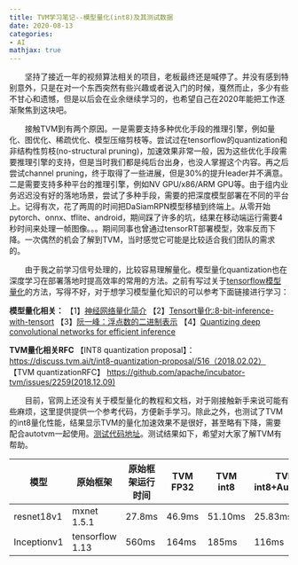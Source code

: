 ```yaml
---
title: TVM学习笔记--模型量化(int8)及其测试数据
date: 2020-08-13
categories:
- AI
mathjax: true
---
```


　　坚持了接近一年的视频算法相关的项目，老板最终还是喊停了。并没有感到特别意外，只是在对一个东西突然有些兴趣或者说入门的时候，戛然而止，多少有些不甘心和遗憾，但是以后会在业余继续学习的，也希望自己在2020年能把工作逐渐聚焦到这块吧。

　　接触TVM到有两个原因。一是需要支持多种优化手段的推理引擎，例如量化、图优化、稀疏优化、模型压缩剪枝等。尝试过在tensorflow的quantization和非结构性剪枝(no-structural pruning)，加速效果非常一般，因为这些优化手段需要推理引擎的支持，但是当时我们都是纯后台出身，也没人掌握这个内容。再之后尝试channel pruning，终于取得了一些进展，但是30%的提升leader并不满意。二是需要支持多种平台的推理引擎，例如NV GPU/x86/ARM GPU等。由于组内业务迟迟没有好的落地场景，尝试了多种手段，需要的把深度模型部署在不同的平台上。记得有次，花了两周的时间把DaSiamRPN模型移植到终端上。从零开始pytorch、onnx、tflite、android，期间踩了许多的坑，结果在移动端运行需要4秒时间来处理一帧图像。。。期间同事也曾通过tensorRT部署模型，效率反而下降。一次偶然的机会了解到TVM，当时感觉它可能是比较适合我们团队的需求的。


　　由于我之前学习信号处理的，比较容易理解量化。模型量化quantization也在深度学习在部署落地时提高效率的常用的方法。之前有写过关于[tensorflow模型量化](https://zhuanlan.zhihu.com/p/86440423)的方法，写得不好，对于想学习模型量化知识的可以参考下面链接进行学习：

**模型量化相关：**
【1】[神经网络量化简介](https://jackwish.net/2019/neural-network-quantization-introduction-chn.html)
【2】[Tensort量化:8-bit-inference-with-tensort](http://on-demand.gputechconf.com/gtc/2017/presentation/s7310-8-bit-inference-with-tensorrt.pdf)
【3】[阮一峰：浮点数的二进制表示](http://www.ruanyifeng.com/blog/2010/06/ieee_floating-point_representation.html)
【4】[Quantizing deep convolutional networks for efficient inference](https://arxiv.org/pdf/1806.08342.pdf)

**TVM量化相关RFC**
【INT8 quantization proposal】：https://discuss.tvm.ai/t/int8-quantization-proposal/516（2018.02.02）
【TVM quantizationRFC】 https://github.com/apache/incubator-tvm/issues/2259(2018.12.09)

	
　　目前，官网上还没有关于模型量化的教程和文档，对于刚接触新手来说可能有些麻烦，这里提供提供一个参考代码，方便新手学习。除此之外，也测试了TVM的int8量化性能，结果显示TVM的量化加速效果不是很好，甚至略有下降，需要配合autotvm一起使用。[测试代码地址](https://github.com/wxquare/programming/tree/master/blog/TVM_quantization)。测试结果如下，希望对大家了解TVM有帮助。


| 模型 | 原始框架 | 原始框架运行时间 | TVM FP32 | TVM int8 | TVM int8+AutoTVM |
| ------ | ------ | ------ | ------ | ------ | ------ |
|resnet18v1| mxnet 1.5.1|	27.8ms | 46.9ms| 51.10ms | 25.83ms |
|Inceptionv1| tensorflow 1.13 |	560ms | 164ms| 185ms | 116ms |
